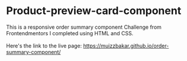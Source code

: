 # Product-preview-card-component

This is a responsive order summary component Challenge from Frontendmentors I completed using HTML and CSS. <br/>
<br/>
Here's the link to the live page: https://muizzbakar.github.io/order-summary-component/
